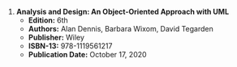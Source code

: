 1. **Analysis and Design: An Object-Oriented Approach with UML**
   - **Edition:** 6th
   - **Authors:** Alan Dennis, Barbara Wixom, David Tegarden
   - **Publisher:** Wiley
   - **ISBN-13:** 978-1119561217
   - **Publication Date:** October 17, 2020
